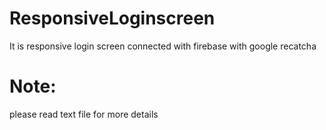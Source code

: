# ResponsiveLoginscreen
 It is responsive login screen connected with firebase with google recatcha
 # Note:
 please read text file for more details
